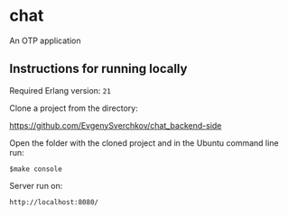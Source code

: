 chat
=====

An OTP application

Instructions for running locally
-----
Required Erlang version: ```21```

Clone a project from the directory:  

https://github.com/EvgenySverchkov/chat_backend-side<br>

Open the folder with the cloned project and in the Ubuntu command line run:

    $make console

Server run on:

```http://localhost:8080/```
    